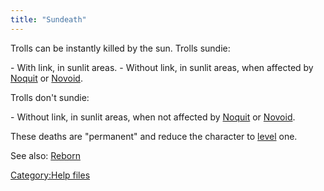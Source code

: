 ```yaml
---
title: "Sundeath"
---
```


Trolls can be instantly killed by the sun. Trolls sundie:

\- With link, in sunlit areas. - Without link, in sunlit areas, when
affected by [Noquit](Noquit "wikilink") or [Novoid](Novoid "wikilink").

Trolls don't sundie:

\- Without link, in sunlit areas, when not affected by
[Noquit](Noquit "wikilink") or [Novoid](Novoid "wikilink").

These deaths are "permanent" and reduce the character to
[level](level "wikilink") one.

See also: [Reborn](Reborn "wikilink")

[Category:Help files](Category:Help_files "wikilink")